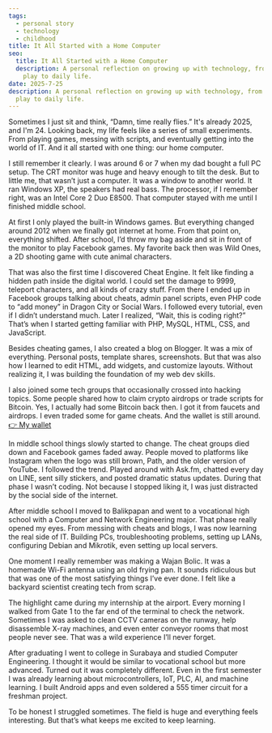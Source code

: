 ```yaml
---
tags:
  - personal story
  - technology
  - childhood
title: It All Started with a Home Computer
seo:
  title: It All Started with a Home Computer
  description: A personal reflection on growing up with technology, from childhood
    play to daily life.
date: 2025-7-25
description: A personal reflection on growing up with technology, from childhood
  play to daily life.
---
```


Sometimes I just sit and think, “Damn, time really flies.” It's already 2025, and I'm 24. Looking back, my life feels like a series of small experiments. From playing games, messing with scripts, and eventually getting into the world of IT. And it all started with one thing: our home computer.

I still remember it clearly. I was around 6 or 7 when my dad bought a full PC setup. The CRT monitor was huge and heavy enough to tilt the desk. But to little me, that wasn’t just a computer. It was a window to another world. It ran Windows XP, the speakers had real bass. The processor, if I remember right, was an Intel Core 2 Duo E8500. That computer stayed with me until I finished middle school.

At first I only played the built-in Windows games. But everything changed around 2012 when we finally got internet at home. From that point on, everything shifted. After school, I’d throw my bag aside and sit in front of the monitor to play Facebook games. My favorite back then was Wild Ones, a 2D shooting game with cute animal characters.

That was also the first time I discovered Cheat Engine. It felt like finding a hidden path inside the digital world. I could set the damage to 9999, teleport characters, and all kinds of crazy stuff. From there I ended up in Facebook groups talking about cheats, admin panel scripts, even PHP code to “add money” in Dragon City or Social Wars. I followed every tutorial, even if I didn’t understand much. Later I realized, “Wait, this is coding right?” That’s when I started getting familiar with PHP, MySQL, HTML, CSS, and JavaScript.

Besides cheating games, I also created a blog on Blogger. It was a mix of everything. Personal posts, template shares, screenshots. But that was also how I learned to edit HTML, add widgets, and customize layouts. Without realizing it, I was building the foundation of my web dev skills.

I also joined some tech groups that occasionally crossed into hacking topics. Some people shared how to claim crypto airdrops or trade scripts for Bitcoin. Yes, I actually had some Bitcoin back then. I got it from faucets and airdrops. I even traded some for game cheats. And the wallet is still around. [👉 My wallet](https://www.blockchain.com/explorer/addresses/btc/1BnWDqPpfrX6QEBrNVy6KMtGD8PNSCMsLB)

In middle school things slowly started to change. The cheat groups died down and Facebook games faded away. People moved to platforms like Instagram when the logo was still brown, Path, and the older version of YouTube. I followed the trend. Played around with Ask.fm, chatted every day on LINE, sent silly stickers, and posted dramatic status updates. During that phase I wasn’t coding. Not because I stopped liking it, I was just distracted by the social side of the internet.

After middle school I moved to Balikpapan and went to a vocational high school with a Computer and Network Engineering major. That phase really opened my eyes. From messing with cheats and blogs, I was now learning the real side of IT. Building PCs, troubleshooting problems, setting up LANs, configuring Debian and Mikrotik, even setting up local servers.

One moment I really remember was making a Wajan Bolic. It was a homemade Wi-Fi antenna using an old frying pan. It sounds ridiculous but that was one of the most satisfying things I’ve ever done. I felt like a backyard scientist creating tech from scrap.

The highlight came during my internship at the airport. Every morning I walked from Gate 1 to the far end of the terminal to check the network. Sometimes I was asked to clean CCTV cameras on the runway, help disassemble X-ray machines, and even enter conveyor rooms that most people never see. That was a wild experience I’ll never forget.

After graduating I went to college in Surabaya and studied Computer Engineering. I thought it would be similar to vocational school but more advanced. Turned out it was completely different. Even in the first semester I was already learning about microcontrollers, IoT, PLC, AI, and machine learning. I built Android apps and even soldered a 555 timer circuit for a freshman project.

To be honest I struggled sometimes. The field is huge and everything feels interesting. But that’s what keeps me excited to keep learning.
